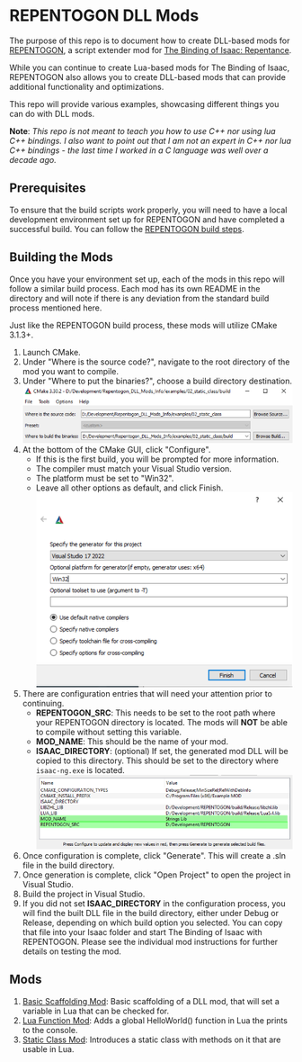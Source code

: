 # REPENTOGON DLL Mods

The purpose of this repo is to document how to create DLL-based mods for [REPENTOGON](https://repentogon.com/), a script extender mod for [The Binding of Isaac: Repentance](https://store.steampowered.com/app/1426300/The_Binding_of_Isaac_Repentance/).

While you can continue to create Lua-based mods for The Binding of Isaac, REPENTOGON also allows you to create DLL-based mods that can provide additional functionality and optimizations.

This repo will provide various examples, showcasing different things you can do with DLL mods.

__Note__: _This repo is not meant to teach you how to use C++ nor using lua C++ bindings. I also want to point out that I am not an expert in C++ nor lua C++ bindings - the last time I worked in a C language was well over a decade ago._

## Prerequisites
To ensure that the build scripts work properly, you will need to have a local development environment set up for REPENTOGON and have completed a successful build. You can follow the [REPENTOGON build steps](https://github.com/TeamREPENTOGON/REPENTOGON?tab=readme-ov-file#building).

## Building the Mods
Once you have your environment set up, each of the mods in this repo will follow a similar build process. Each mod has its own README in the directory and will note if there is any deviation from the standard build process mentioned here.

Just like the REPENTOGON build process, these mods will utilize CMake 3.1.3+.

1. Launch CMake.
2. Under "Where is the source code?", navigate to the root directory of the mod you want to compile.
3. Under "Where to put the binaries?", choose a build directory destination.
![cmake1](_images/cmake1.png)
4. At the bottom of the CMake GUI, click "Configure".
   * If this is the first build, you will be prompted for more information.
   * The compiler must match your Visual Studio version.
   * The platform must be set to "Win32".
   * Leave all other options as default, and click Finish.
![cmake2](_images/cmake2.png)
5. There are configuration entries that will need your attention prior to continuing.
   * **REPENTOGON_SRC**: This needs to be set to the root path where your REPENTOGON directory is located. The mods will **NOT** be able to compile without setting this variable.
   * **MOD_NAME**: This should be the name of your mod.
   * **ISAAC_DIRECTORY**: (optional) If set, the generated mod DLL will be copied to this directory. This should be set to the directory where `isaac-ng.exe` is located.
![cmake3](_images/cmake3.png)
6. Once configuration is complete, click "Generate". This will create a .sln file in the build directory.
7. Once generation is complete, click "Open Project" to open the project in Visual Studio.
8. Build the project in Visual Studio.
9. If you did not set **ISAAC_DIRECTORY** in the configuration process, you will find the built DLL file in the build directory, either under Debug or Release, depending on which build option you selected. You can copy that file into your Isaac folder and start The Binding of Isaac with REPENTOGON. Please see the individual mod instructions for further details on testing the mod.

## Mods
1. [Basic Scaffolding Mod](01_mod_scaffolding): Basic scaffolding of a DLL mod, that will set a variable in Lua
   that can be checked for.
2. [Lua Function Mod](02_lua_function): Adds a global HelloWorld() function in Lua the prints to the console.
3. [Static Class Mod](03_static_class): Introduces a static class with methods on it that are usable in Lua.
